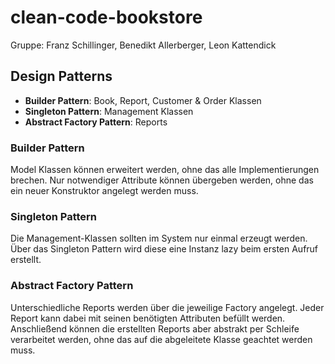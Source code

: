 # clean-code-bookstore
Gruppe: Franz Schillinger, Benedikt Allerberger, Leon Kattendick

## Design Patterns
* **Builder Pattern**: Book, Report, Customer & Order Klassen
* **Singleton Pattern**: Management Klassen
* **Abstract Factory Pattern**: Reports

### Builder Pattern
Model Klassen können erweitert werden, ohne das alle Implementierungen brechen.
Nur notwendiger Attribute können übergeben werden, ohne das ein neuer Konstruktor angelegt werden muss.

### Singleton Pattern
Die Management-Klassen sollten im System nur einmal erzeugt werden.
Über das Singleton Pattern wird diese eine Instanz lazy beim ersten Aufruf erstellt.

### Abstract Factory Pattern
Unterschiedliche Reports werden über die jeweilige Factory angelegt.
Jeder Report kann dabei mit seinen benötigten Attributen befüllt werden.
Anschließend können die erstellten Reports aber abstrakt per Schleife verarbeitet werden, ohne das auf die abgeleitete Klasse geachtet werden muss.